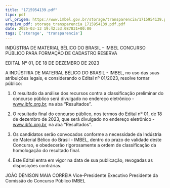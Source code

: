```yaml
---
title: "1715954139.pdf"
tipo: pdf
url_origem: https://www.imbel.gov.br/storage/transparencia/1715954139.pdf
arquivo_pdf: storage_transparencia_1715954139.pdf.pdf
date: 2025-03-13 19:42:53.087831+00:00
tags: ['storage', 'transparencia']
---
```


 
INDÚSTRIA DE MATERIAL BÉLICO DO BRASIL – IMBEL 
CONCURSO PÚBLICO PARA FORMAÇÃO DE CADASTRO RESERVA 
 
EDITAL Nº 01, DE 18 DE DEZEMBRO DE 2023 
 
A INDÚSTRIA DE MATERIAL BÉLICO DO BRASIL - IMBEL, no uso das suas atribuições legais, e 
considerando o Edital nº 01/2023, resolve tornar público: 
 
1. O resultado da análise dos recursos contra a classificação preliminar do concurso público será 
divulgado no endereço eletrônico - www.ibfc.org.br, na aba “Resultados”. 
 
2. O resultado final do concurso público, nos termos do Edital nº 01, de 18 de dezembro de 2023, que 
será divulgado no endereço eletrônico - www.ibfc.org.br, na aba “Resultados”. 
 
3. Os candidatos serão convocados conforme a necessidade da Indústria de Material Bélico do Brasil - 
IMBEL, dentro do prazo de validade deste Concurso, e obedecerão rigorosamente a ordem de classificação 
da homologação do resultado final.   
 
4. Este Edital entra em vigor na data de sua publicação, revogadas as disposições contrárias. 
 
 
JOÃO DENISON MAIA CORREIA 
Vice-Presidente Executivo 
Presidente da Comissão do Concurso Público IMBEL 
 

